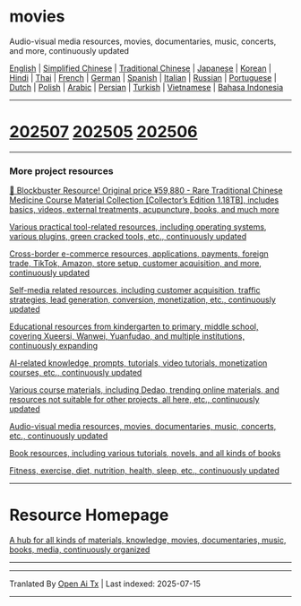 # movies
Audio-visual media resources, movies, documentaries, music, concerts, and more, continuously updated

[English](https://openaitx.github.io/view.html?user=mswnlz&project=movies&lang=en) | [Simplified Chinese](https://openaitx.github.io/view.html?user=mswnlz&project=movies&lang=zh-CN) | [Traditional Chinese](https://openaitx.github.io/view.html?user=mswnlz&project=movies&lang=zh-TW) | [Japanese](https://openaitx.github.io/view.html?user=mswnlz&project=movies&lang=ja) | [Korean](https://openaitx.github.io/view.html?user=mswnlz&project=movies&lang=ko) | [Hindi](https://openaitx.github.io/view.html?user=mswnlz&project=movies&lang=hi) | [Thai](https://openaitx.github.io/view.html?user=mswnlz&project=movies&lang=th) | [French](https://openaitx.github.io/view.html?user=mswnlz&project=movies&lang=fr) | [German](https://openaitx.github.io/view.html?user=mswnlz&project=movies&lang=de) | [Spanish](https://openaitx.github.io/view.html?user=mswnlz&project=movies&lang=es) | [Italian](https://openaitx.github.io/view.html?user=mswnlz&project=movies&lang=it) | [Russian](https://openaitx.github.io/view.html?user=mswnlz&project=movies&lang=ru) | [Portuguese](https://openaitx.github.io/view.html?user=mswnlz&project=movies&lang=pt) | [Dutch](https://openaitx.github.io/view.html?user=mswnlz&project=movies&lang=nl) | [Polish](https://openaitx.github.io/view.html?user=mswnlz&project=movies&lang=pl) | [Arabic](https://openaitx.github.io/view.html?user=mswnlz&project=movies&lang=ar) | [Persian](https://openaitx.github.io/view.html?user=mswnlz&project=movies&lang=fa) | [Turkish](https://openaitx.github.io/view.html?user=mswnlz&project=movies&lang=tr) | [Vietnamese](https://openaitx.github.io/view.html?user=mswnlz&project=movies&lang=vi) | [Bahasa Indonesia](https://openaitx.github.io/view.html?user=mswnlz&project=movies&lang=id)








-------
# [202507](https://raw.githubusercontent.com/mswnlz/movies/main/202507.md) [202505](https://raw.githubusercontent.com/mswnlz/movies/main/202505.md) [202506](https://raw.githubusercontent.com/mswnlz/movies/main/202506.md)


---------------
### More project resources

[🎁 Blockbuster Resource! Original price ¥59,880 - Rare Traditional Chinese Medicine Course Material Collection [Collector’s Edition 1.18TB], includes basics, videos, external treatments, acupuncture, books, and much more](https://github.com/mswnlz/chinese-traditional)

[Various practical tool-related resources, including operating systems, various plugins, green cracked tools, etc., continuously updated](https://github.com/mswnlz/tools)


[Cross-border e-commerce resources, applications, payments, foreign trade, TikTok, Amazon, store setup, customer acquisition, and more, continuously updated](https://github.com/mswnlz/cross-border)

[Self-media related resources, including customer acquisition, traffic strategies, lead generation, conversion, monetization, etc., continuously updated](https://github.com/mswnlz/self-media)

[ Educational resources from kindergarten to primary, middle school, covering Xueersi, Wanwei, Yuanfudao, and multiple institutions, continuously expanding](https://github.com/mswnlz/edu-knowlege)

[AI-related knowledge, prompts, tutorials, video tutorials, monetization courses, etc., continuously updated](https://github.com/mswnlz/AIknowledge)

[Various course materials, including Dedao, trending online materials, and resources not suitable for other projects, all here, etc., continuously updated](https://github.com/mswnlz/curriculum)

[Audio-visual media resources, movies, documentaries, music, concerts, etc., continuously updated](https://github.com/mswnlz/movies)

[Book resources, including various tutorials, novels, and all kinds of books](https://github.com/mswnlz/book)

[Fitness, exercise, diet, nutrition, health, sleep, etc., continuously updated](https://github.com/mswnlz/healthy)

---------------

# Resource Homepage
[A hub for all kinds of materials, knowledge, movies, documentaries, music, books, media, continuously organized](https://github.com/mswnlz)

---------------


---

Tranlated By [Open Ai Tx](https://github.com/OpenAiTx/OpenAiTx) | Last indexed: 2025-07-15

---